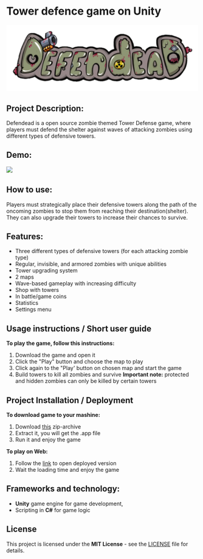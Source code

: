 # Tower defence game on Unity
<p style="text-align: center;">
  	<img src="Screenshoots/logo.png ">
</p>

## Project Description: 
Defendead is a open source zombie themed Tower Defense game, where players must defend the shelter against waves of attacking zombies using different types of defensive towers. 

## Demo: 
<img src="Screenshoots/demo_upd.gif">

## How to use: 
Players must strategically place their defensive towers along the path of the oncoming zombies to stop them from reaching their destination(shelter). They can also upgrade their towers to increase their chances to survive.

## Features: 
- Three different types of defensive towers (for each attacking zombie type)
- Regular, invisible, and armored zombies with unique abilities 
- Tower upgrading system
- 2 maps
- Wave-based gameplay with increasing difficulty
- Shop with towers
- In battle/game coins
- Statistics
- Settings menu 

## Usage instructions / Short user guide
**To play the game, follow this instructions:**
1) Download the game and open it
2) Click the "Play" button and choose the map to play
3) Click again to the "Play' button on chosen map and start the game
4) Build towers to kill all zombies and survive
**Important note:** protected and hidden zombies can only be killed by certain towers


## Project Installation / Deployment

**To download game to your mashine:**
1) Download [this](MVP2.app.zip) zip-archive
2) Extract it, you will get the .app file
3) Run it and enjoy the game 

**To play on Web:**
1) Follow the [link](https://slant14.itch.io/tower-defense) to open deployed version
2) Wait the loading time and enjoy the game

## Frameworks and technology:
 - **Unity** game engine for game development, 
 - Scripting in **C#** for game logic

## License
This project is licensed under the **MIT License** - see the [LICENSE](LICENSE) file for details.